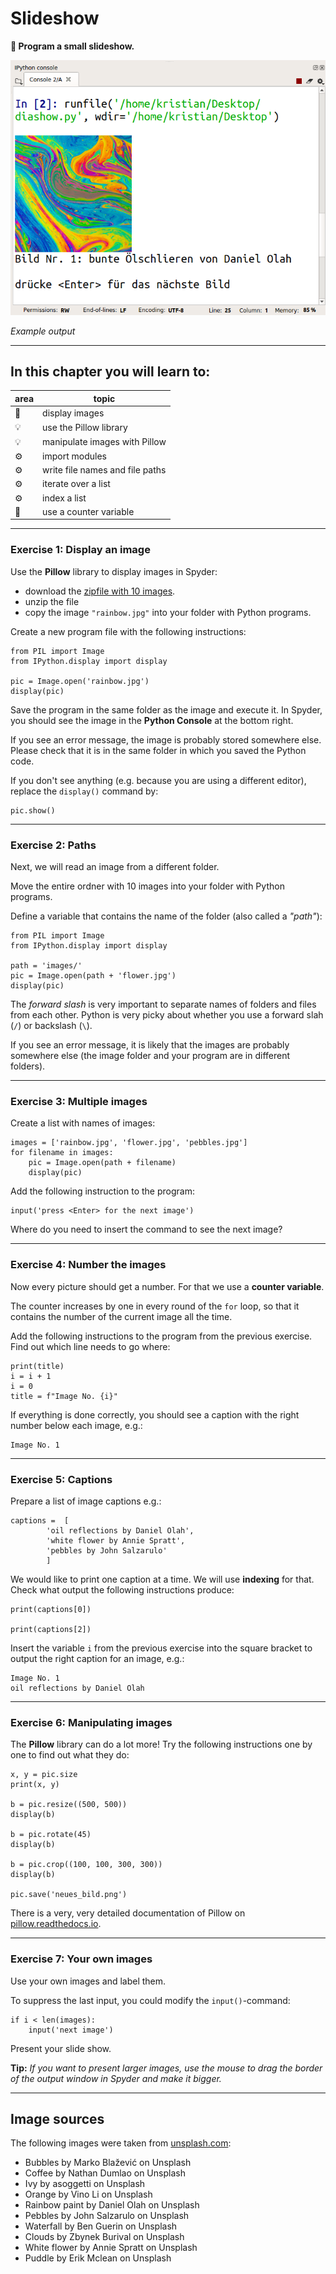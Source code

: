 
# Slideshow

**🎯 Program a small slideshow.**

![Beispielausgabe](slideshow.png)

*Example output*

----

## In this chapter you will learn to:

| area | topic |
|---------|-------|
| 💼 | display images |
| 💡 | use the Pillow library |
| 💡 | manipulate images with Pillow |
| ⚙ | import modules |
| ⚙ | write file names and file paths |
| ⚙ | iterate over a list |
| ⚙ | index a list |
| 🔀 | use a counter variable |

----

### Exercise 1: Display an image

Use the **Pillow** library to display images in Spyder:

* download the [zipfile with 10 images](ten_images.zip).
* unzip the file
* copy the image `"rainbow.jpg"` into your folder with Python programs.

Create a new program file with the following instructions:

    from PIL import Image
    from IPython.display import display

    pic = Image.open('rainbow.jpg')
    display(pic)

Save the program in the same folder as the image and execute it.
In Spyder, you should see the image in the **Python Console** at the bottom right.

If you see an error message, the image is probably stored somewhere else.
Please check that it is in the same folder in which you saved the Python code.

If you don't see anything (e.g. because you are using a different editor),
replace the `display()` command by:

    pic.show()

----

### Exercise 2: Paths

Next, we will read an image from a different folder.

Move the entire ordner with 10 images into your folder with Python programs.

Define a variable that contains the name of the folder (also called a *"path"*):

    from PIL import Image
    from IPython.display import display

    path = 'images/'
    pic = Image.open(path + 'flower.jpg')
    display(pic)

The *forward slash* is very important to separate names of folders and files from each other.
Python is very picky about whether you use a forward slah (`/`) or backslash (`\`).

If you see an error message, it is likely that the images are probably somewhere else (the image folder and your program are in different folders).

----

### Exercise 3: Multiple images

Create a list with names of images:

    images = ['rainbow.jpg', 'flower.jpg', 'pebbles.jpg']
    for filename in images:
        pic = Image.open(path + filename)
        display(pic)

Add the following instruction to the program:

    input('press <Enter> for the next image')

Where do you need to insert the command to see the next image?

----

### Exercise 4: Number the images

Now every picture should get a number.
For that we use a **counter variable**.

The counter increases by one in every round of the `for` loop, so that it contains the number of the current image all the time.

Add the following instructions to the program from the previous exercise. Find out which line needs to go where:

    print(title)
    i = i + 1
    i = 0
    title = f"Image No. {i}"

If everything is done correctly, you should see a caption with the right number below each image, e.g.:

    Image No. 1

----

### Exercise 5: Captions

Prepare a list of image captions e.g.:

    captions =  [
            'oil reflections by Daniel Olah',
            'white flower by Annie Spratt',
            'pebbles by John Salzarulo'
            ]

We would like to print one caption at a time.
We will use **indexing** for that.
Check what output the following instructions produce:

    print(captions[0])

    print(captions[2])

Insert the variable `i` from the previous exercise into the square bracket to output the right caption for an image, e.g.:

    Image No. 1
    oil reflections by Daniel Olah

----

### Exercise 6: Manipulating images

The **Pillow** library can do a lot more!
Try the following instructions one by one to find out what they do:

    x, y = pic.size
    print(x, y)

    b = pic.resize((500, 500))
    display(b)

    b = pic.rotate(45)
    display(b)

    b = pic.crop((100, 100, 300, 300))
    display(b)

    pic.save('neues_bild.png')

There is a very, very detailed documentation of Pillow on [pillow.readthedocs.io](https://pillow.readthedocs.io).

----

### Exercise 7: Your own images

Use your own images and label them.

To suppress the last input, you could modify the `input()`-command:

    if i < len(images):
        input('next image')

Present your slide show.

**Tip:** *If you want to present larger images, use the mouse to drag the border of the output window in Spyder and make it bigger.*

----

## Image sources

The following images were taken from [unsplash.com](https://unsplash.com):

* Bubbles by Marko Blažević on Unsplash
* Coffee by Nathan Dumlao on Unsplash
* Ivy by asoggetti on Unsplash
* Orange by Vino Li on Unsplash
* Rainbow paint by Daniel Olah on Unsplash
* Pebbles by John Salzarulo on Unsplash
* Waterfall by Ben Guerin on Unsplash
* Clouds by Zbynek Burival on Unsplash
* White flower by Annie Spratt on Unsplash
* Puddle by Erik Mclean on Unsplash
